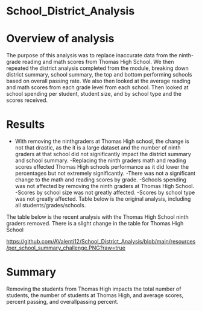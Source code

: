 # School_District_Analysis

# Overview of analysis

The purpose of this analysis was to replace inaccurate data from the ninth-grade reading and math scores from Thomas High School. We then repeated the district analysis completed from the module, breaking down district summary, school summary, the top and bottom performing schools based on overall passing rate. We also then looked at the average reading and math scores from each grade level from each school. Then looked at school spending per student, student size, and by school type and the scores received.

# Results

- With removing the ninthgraders at Thomas High school, the change is not that drastic, as the it is a large dataset and the number of ninth graders at that school did not significantly impact the district summary and school summary.
-Replacing the ninth graders math and reading scores effected Thomas High schools performance as it did lower the percentages but not extremely significantly. 
-There was not a significant change to the math and reading scores by grade.
-Schools spending was not affected by removing the ninth graders at Thomas High School.
-Scores by school size was not greatly affected.
-Scores by school type was not greatly affected.
Table below is the original analysis, including all students/grades/schools.
 


 

The table below is the recent analysis with the Thomas High School ninth graders removed. There is a slight change in the table for Thomas High School

https://github.com/AValenti12/School_District_Analysis/blob/main/resources/per_school_summary_challenge.PNG?raw=true
 
# Summary

Removing the students from Thomas High impacts the total number of students, the number of students at Thomas High, and average scores, percent passing, and overallpassing percent. 

